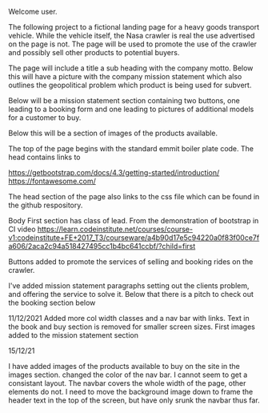 

Welcome user.

The following project to a fictional landing page for a heavy goods transport vehicle. While the vehicle itself, the Nasa crawler is real the use advertised on the page is not. The page will be used to promote the use of the crawler and possibly sell other products to potential buyers. 

The page will include a title a sub heading with the company motto. 
Below this will have a picture with the company mission statement which also outlines the geopolitical problem which product is being used for subvert. 

Below will be a mission statement section containing two buttons, one leading to a booking form and one leading to pictures of additional models for a customer to buy. 

Below this will be a section of images of the products available. 






The top of the page begins with the standard emmit boiler plate code. The head contains links to

https://getbootstrap.com/docs/4.3/getting-started/introduction/ https://fontawesome.com/

The head section of the page also links to the css file which can be found in the github respository.

Body
First section has class of lead. From the demonstration of bootstrap in  CI video
https://learn.codeinstitute.net/courses/course-v1:codeinstitute+FE+2017_T3/courseware/a4b90d17e5c94220a0f83f00ce7fa606/2aca2c94a518427495cc1b4bc641ccbf/?child=first

Buttons added to promote the services of selling and booking rides on the crawler. 

I've added mission statement paragraphs setting out the clients problem, and offering the service to solve it. 
Below that there is a pitch to check out the booking section below 

11/12/2021  Added more col width classes and a nav bar with links. 
Text in the book and buy section is removed for smaller screen sizes. 
First images added to the mission statement section 

15/12/21

I have added images of the products available to buy on the site in the images section. 
changed the color of the nav bar. I cannot seem to get a consistant layout. The navbar covers the whole width of the page, other elements do not. 
I need to move the background image down to frame the header text in the top of the screen, but have only srunk the navbar thus far. 